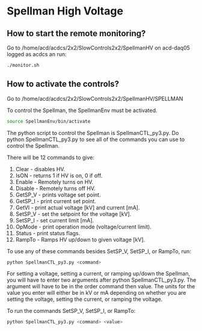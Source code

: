 # Spellman High Voltage

## How to start the remote monitoring?
Go to /home/acd/acdcs/2x2/SlowControls2x2/SpellmanHV on acd-daq05 logged as acdcs an run:

```bash
./monitor.sh
```

## How to activate the controls?

Go to /home/acd/acdcs/2x2/SlowControls2x2/SpellmanHV/SPELLMAN

To control the Spellman, the SpellmanEnv must be activated. 
```bash
source SpellmanEnv/bin/activate
```

The python script to control the Spellman is SpellmanCTL_py3.py. Do python SpellmanCTL_py3.py to see all of the commands you can use to control the Spellman.

There will be 12 commands to give:

  1. Clear - disables HV.
  2. IsON - returns 1 if HV is on, 0 if off.
  3. Enable - Remotely turns on HV.
  4. Disable - Remotely turns off HV.
  5. GetSP_V - prints voltage set point.
  6. GetSP_I - print current set point.
  7. GetVI - print actual voltage [kV] and current [mA].
  8. SetSP_V - set the setpoint for the voltage [kV].
  9. SetSP_I - set current limit [mA].
  10. OpMode - print operation mode (voltage/current limit).
  11. Status - print status flags.
  12. RampTo - Ramps HV up/down to given voltage [kV].

To use any of these commands besides SetSP_V, SetSP_I, or RampTo, run:

```bash
python SpellmanCTL_py3.py <command>
```

For setting a voltage, setting a current, or ramping up/down the Spellman, you will have to enter two arguments after python SpellmanCTL_py3.py. The argument will have to be in the order command then value. The units for the value you enter will either be in kV or mA depending on whether you are setting the voltage, setting the current, or ramping the voltage.

To run the commands SetSP_V, SetSP_I, or RampTo:

```bash
python SpellmanCTL_py3.py <command> <value>
```

